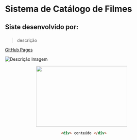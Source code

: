 # Sistema de Catálogo de Filmes
## Siste desenvolvido por:

### 

> descrição
> 
 [GitHub Pages](https://pages.github.com/)
 
 ![Descrição Imagem](https://myoctocat.com/assets/images/base-octocat.svg)

<div align="center">
    <img src="https://myoctocat.com/assets/images/base-octocat.svg" width="300" height="200">
<div>

````html
  <div> conteúdo </div>

````

